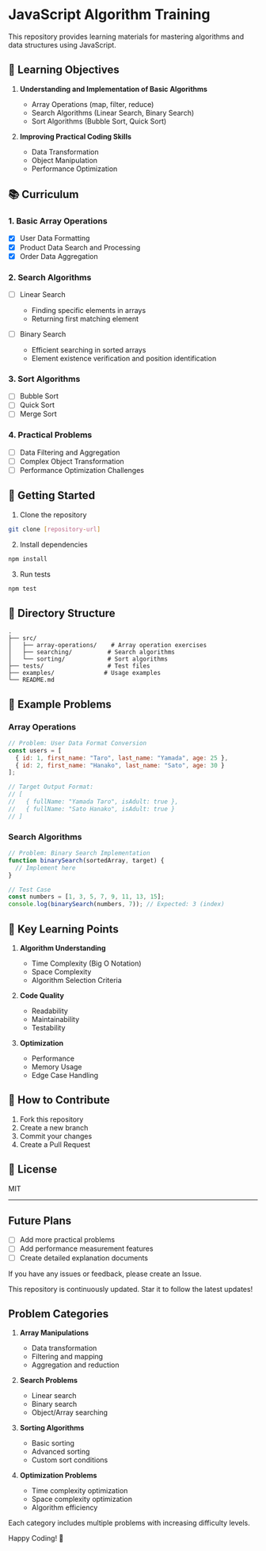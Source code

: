 # JavaScript Algorithm Training

This repository provides learning materials for mastering algorithms and data structures using JavaScript.

## 🎯 Learning Objectives

1. **Understanding and Implementation of Basic Algorithms**
   - Array Operations (map, filter, reduce)
   - Search Algorithms (Linear Search, Binary Search)
   - Sort Algorithms (Bubble Sort, Quick Sort)

2. **Improving Practical Coding Skills**
   - Data Transformation
   - Object Manipulation
   - Performance Optimization

## 📚 Curriculum

### 1. Basic Array Operations
- [x] User Data Formatting
- [x] Product Data Search and Processing
- [x] Order Data Aggregation

### 2. Search Algorithms
- [ ] Linear Search
  - Finding specific elements in arrays
  - Returning first matching element

- [ ] Binary Search
  - Efficient searching in sorted arrays
  - Element existence verification and position identification

### 3. Sort Algorithms
- [ ] Bubble Sort
- [ ] Quick Sort
- [ ] Merge Sort

### 4. Practical Problems
- [ ] Data Filtering and Aggregation
- [ ] Complex Object Transformation
- [ ] Performance Optimization Challenges

## 🚀 Getting Started

1. Clone the repository
```bash
git clone [repository-url]
```

2. Install dependencies
```bash
npm install
```

3. Run tests
```bash
npm test
```

## 📂 Directory Structure

```
.
├── src/
│   ├── array-operations/    # Array operation exercises
│   ├── searching/          # Search algorithms
│   └── sorting/            # Sort algorithms
├── tests/                  # Test files
├── examples/              # Usage examples
└── README.md
```

## 🎯 Example Problems

### Array Operations
```javascript
// Problem: User Data Format Conversion
const users = [
  { id: 1, first_name: "Taro", last_name: "Yamada", age: 25 },
  { id: 2, first_name: "Hanako", last_name: "Sato", age: 30 }
];

// Target Output Format:
// [
//   { fullName: "Yamada Taro", isAdult: true },
//   { fullName: "Sato Hanako", isAdult: true }
// ]
```

### Search Algorithms
```javascript
// Problem: Binary Search Implementation
function binarySearch(sortedArray, target) {
  // Implement here
}

// Test Case
const numbers = [1, 3, 5, 7, 9, 11, 13, 15];
console.log(binarySearch(numbers, 7)); // Expected: 3 (index)
```

## 📝 Key Learning Points

1. **Algorithm Understanding**
   - Time Complexity (Big O Notation)
   - Space Complexity
   - Algorithm Selection Criteria

2. **Code Quality**
   - Readability
   - Maintainability
   - Testability

3. **Optimization**
   - Performance
   - Memory Usage
   - Edge Case Handling

## 🤝 How to Contribute

1. Fork this repository
2. Create a new branch
3. Commit your changes
4. Create a Pull Request

## 📜 License

MIT

---

## Future Plans

- [ ] Add more practical problems
- [ ] Add performance measurement features
- [ ] Create detailed explanation documents

If you have any issues or feedback, please create an Issue.

This repository is continuously updated. Star it to follow the latest updates!

## Problem Categories

1. **Array Manipulations**
   - Data transformation
   - Filtering and mapping
   - Aggregation and reduction

2. **Search Problems**
   - Linear search
   - Binary search
   - Object/Array searching

3. **Sorting Algorithms**
   - Basic sorting
   - Advanced sorting
   - Custom sort conditions

4. **Optimization Problems**
   - Time complexity optimization
   - Space complexity optimization
   - Algorithm efficiency

Each category includes multiple problems with increasing difficulty levels.

Happy Coding! 🚀